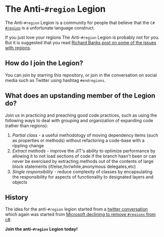 The Anti-`#region` Legion
=========================

The Anti-`#region` Legion is a community for people that believe that the `C#` [`#region`](http://msdn.microsoft.com/en-us/library/9a1ybwek%28v=vs.110%29.aspx) is a unfortunate language construct. 

If you just love your regions The Anti-`#region` Legion is probably not for you. But it is suggested that you read [Richard Banks post on some of the issues with regions](http://www.richard-banks.org/2011/02/anti-region-campaign.html).


How do I join the Legion?
-------------------------

You can join by starring this repository, or join in the conversation on social media such as Twitter using hashtag `#endregions`.

What does an upstanding member of the Legion do?
------------------------------------------------

Join us in practicing and preaching good code practices, such as using the following ways to deal with grouping and organization of expanding code (rather than regions):

1. *Partial class* - a useful methodology of moving dependency items (such as properties or methods) without refactoring a code-base with a rippling change
2. *Extract methods* - improve the JIT's ability to optimize performance by allowing it to not load sections of code if the branch hasn't been or can never be exercised by extracting methods out of the contents of large block statements (if/else,for/while,anonymous delegates,etc)
3. *Single responsibility* - reduce complexity of classes by encapsulating the responsibility for aspects of functionality to designated layers and objects

History
-------

The idea for the anti-`#region` legion started from a [twitter conversation](https://twitter.com/jrusbatch/status/392473615557746688) which again was started from [Microsoft declining to remove `#regions` from c#](https://visualstudio.uservoice.com/forums/121579-visual-studio/suggestions/2678342-region-directive-considered-harmful-was-get-rid). 


**Join the anti-`#region` Legion today!**
